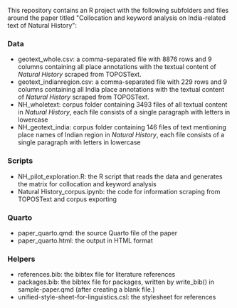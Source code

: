 This repository contains an R project with the following subfolders and files around the paper titled "Collocation and keyword analysis on India-related text of Natural History":

### Data
- geotext_whole.csv: a comma-separated file with 8876 rows and 9 columns containing all place annotations with the textual content of *Natural History* scraped from TOPOSText.
- geotext_indianregion.csv: a comma-separated file with 229 rows and 9 columns containing all India place annotations with the textual content of *Natural History* scraped from TOPOSText.
- NH_wholetext: corpus folder containing 3493 files of all textual content in *Natural History*, each file consists of a single paragraph with letters in lowercase
- NH_geotext_india: corpus folder containing 146 files of text mentioning place names of Indian region in *Natural History*, each file consists of a single paragraph with letters in lowercase
### Scripts
- NH_pilot_exploration.R: the R script that reads the data and generates the matrix for collocation and keyword analysis
- Natural History_corpus.ipynb: the code for information scraping from TOPOSText and corpus exporting
### Quarto
- paper_quarto.qmd: the source Quarto file of the paper
- paper_quarto.html: the output in HTML format
### Helpers
- references.bib: the bibtex file for literature references
- packages.bib: the bibtex file for packages, written by write_bib() in sample-paper.qmd (after creating a blank file.)
- unified-style-sheet-for-linguistics.csl: the stylesheet for references
